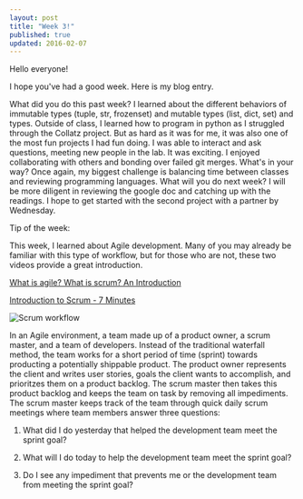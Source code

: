 ```yaml
---
layout: post
title: "Week 3!"
published: true
updated: 2016-02-07
---
```


Hello everyone!

I hope you've had a good week. Here is my blog entry.

What did you do this past week?
	I learned about the different behaviors of immutable types (tuple, str, frozenset) and mutable types (list, dict, set) and types. Outside of class, I learned how to program in python as I struggled through the Collatz project. But as hard as it was for me, it was also one of the most fun projects I had fun doing. I was able to interact and ask questions, meeting new people in the lab. It was exciting. I enjoyed collaborating with others and bonding over failed git merges.
What's in your way?
	Once again, my biggest challenge is balancing time between classes and reviewing programming languages. 
What will you do next week?
	I will be more diligent in reviewing the google doc and catching up with the readings. I hope to get started with the second project with a partner by Wednesday. 

Tip of the week: 

This week, I learned about Agile development. Many of you may already be familiar with this type of workflow, but for those who are not, these two videos provide a great introduction.

[What is agile? What is scrum? An Introduction](https://youtu.be/0iA8uPieRF0)

[Introduction to Scrum - 7 Minutes](https://youtu.be/9TycLR0TqFA)

![Scrum workflow](http://bigonkel.com/assets/scrum-cb80c099a901a362a87c44909be1e5ea.png)

In an Agile environment, a team made up of a product owner, a scrum master, and a team of developers. Instead of the traditional waterfall method, the team works for a short period of time (sprint) towards producting a potentially shippable product. The product owner represents the client and writes user stories, goals the client wants to accomplish, and prioritzes them on a product backlog. The scrum master then takes this product backlog and keeps the team on task by removing all impediments. The scrum master keeps track of the team through quick daily scrum meetings where team members answer three questions:

1) What did I do yesterday that helped the development team meet the sprint goal?

2) What will I do today to help the development team meet the sprint goal?

3) Do I see any impediment that prevents me or the development team from meeting the sprint goal?
